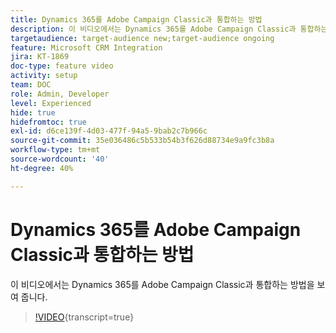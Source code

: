 ```yaml
---
title: Dynamics 365를 Adobe Campaign Classic과 통합하는 방법
description: 이 비디오에서는 Dynamics 365를 Adobe Campaign Classic과 통합하는 방법을 보여 줍니다.
targetaudience: target-audience new;target-audience ongoing
feature: Microsoft CRM Integration
jira: KT-1869
doc-type: feature video
activity: setup
team: DOC
role: Admin, Developer
level: Experienced
hide: true
hidefromtoc: true
exl-id: d6ce139f-4d03-477f-94a5-9bab2c7b966c
source-git-commit: 35e036486c5b533b54b3f626d88734e9a9fc3b8a
workflow-type: tm+mt
source-wordcount: '40'
ht-degree: 40%

---
```


# Dynamics 365를 Adobe Campaign Classic과 통합하는 방법

이 비디오에서는 Dynamics 365를 Adobe Campaign Classic과 통합하는 방법을 보여 줍니다.

>[!VIDEO](https://video.tv.adobe.com/v/23837?quality=12&learn=on){transcript=true}
